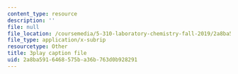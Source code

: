 ```yaml
---
content_type: resource
description: ''
file: null
file_location: /coursemedia/5-310-laboratory-chemistry-fall-2019/2a8ba5916468575ba36b763d0b928291_yiSZecIWBIc.vtt
file_type: application/x-subrip
resourcetype: Other
title: 3play caption file
uid: 2a8ba591-6468-575b-a36b-763d0b928291
---
```

